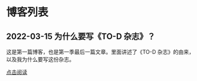 

<h1 class="text-center">博客列表</h1>

## 2022-03-15 为什么要写《TO-D 杂志》？

这是第一篇博客，也是第一季最后一篇文章。里面讲述了《TO-D 杂志》的由来，以及我为什么要写这份杂志。

[点击阅读](/s1/why)